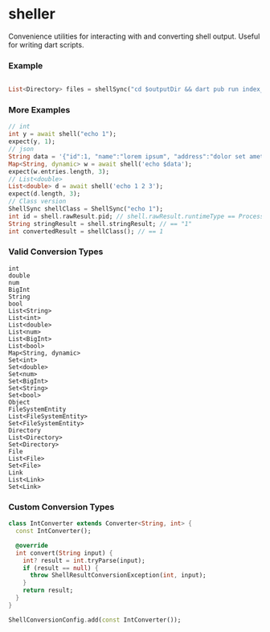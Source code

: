 # sheller

Convenience utilities for interacting with and converting shell output. Useful for writing dart scripts.

### Example

```dart

List<Directory> files = shellSync("cd $outputDir && dart pub run index_generator && ls -d */");
```

### More Examples

```dart
// int
int y = await shell("echo 1");
expect(y, 1);
// json
String data = '{"id":1, "name":"lorem ipsum", "address":"dolor set amet"}';
Map<String, dynamic> w = await shell('echo $data');
expect(w.entries.length, 3);
// List<double>
List<double> d = await shell('echo 1 2 3');
expect(d.length, 3);
// Class version
ShellSync shellClass = ShellSync("echo 1");
int id = shell.rawResult.pid; // shell.rawResult.runtimeType == ProcessResult
String stringResult = shell.stringResult; // == "1"
int convertedResult = shellClass(); // == 1
```

### Valid Conversion Types

```
int
double
num
BigInt
String
bool
List<String>
List<int>
List<double>
List<num>
List<BigInt>
List<bool>
Map<String, dynamic>
Set<int>
Set<double>
Set<num>
Set<BigInt>
Set<String>
Set<bool>
Object
FileSystemEntity
List<FileSystemEntity>
Set<FileSystemEntity>
Directory
List<Directory>
Set<Directory>
File
List<File>
Set<File>
Link
List<Link>
Set<Link>
```

### Custom Conversion Types

```dart
class IntConverter extends Converter<String, int> {
  const IntConverter();

  @override
  int convert(String input) {
    int? result = int.tryParse(input);
    if (result == null) {
      throw ShellResultConversionException(int, input);
    }
    return result;
  }
}

ShellConversionConfig.add(const IntConverter());
```